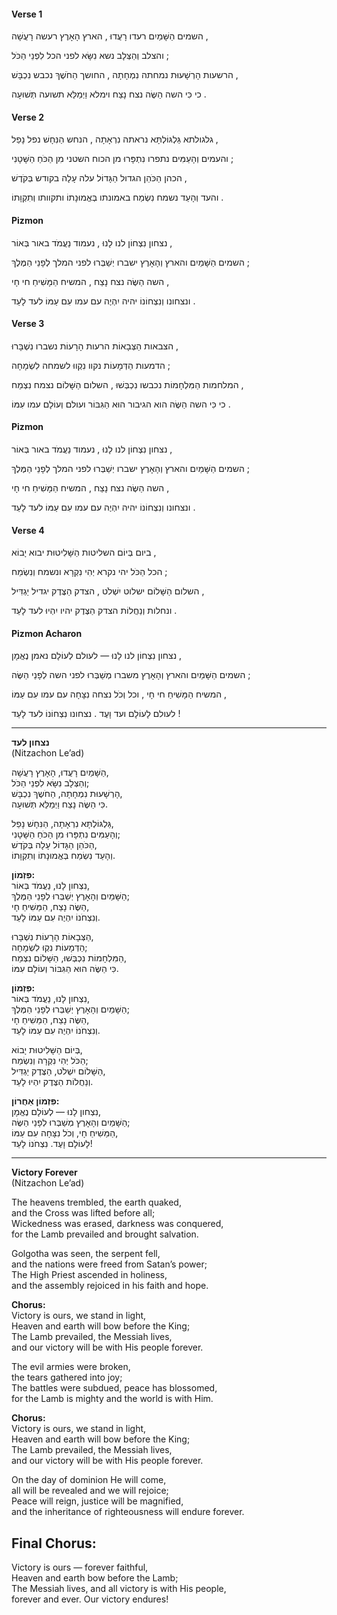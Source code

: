 
<h4>Verse 1</h4>
<p>
  <span class="lyrics-reveal" aria-label="The heavens | שָׁמַיִם">
    <span class="heb-no-niqqud">השמים</span>
    <span class="heb-niqqud">הַשָּׁמַיִם</span>
  </span>
  <span class="lyrics-reveal" aria-label="trembled | רָעַד">
    <span class="heb-no-niqqud">רעדו</span>
    <span class="heb-niqqud">רָעֲדוּ</span>
  </span>,
  <span class="lyrics-reveal" aria-label="the earth | אֶרֶץ">
    <span class="heb-no-niqqud">הארץ</span>
    <span class="heb-niqqud">הָאָרֶץ</span>
  </span>
  <span class="lyrics-reveal" aria-label="quaked | רָעַשׁ">
    <span class="heb-no-niqqud">רעשה</span>
    <span class="heb-niqqud">רָעֲשָׁה</span>
  </span>,
</p>
<p>
  <span class="lyrics-reveal" aria-label="and the cross | צְלָב">
    <span class="heb-no-niqqud">והצלב</span>
    <span class="heb-niqqud">וְהַצְּלָב</span>
  </span>
  <span class="lyrics-reveal" aria-label="was lifted | נָשָׂא">
    <span class="heb-no-niqqud">נשא</span>
    <span class="heb-niqqud">נִשָּׂא</span>
  </span>
  <span class="lyrics-reveal" aria-label="before all | כֹּל">
    <span class="heb-no-niqqud">לפני הכל</span>
    <span class="heb-niqqud">לִפְנֵי הַכֹּל</span>
  </span>;
</p>
<p>
  <span class="lyrics-reveal" aria-label="Wickedness | רִשְׁעָה">
    <span class="heb-no-niqqud">הרשעות</span>
    <span class="heb-niqqud">הָרְשָׁעוּת</span>
  </span>
  <span class="lyrics-reveal" aria-label="was crushed | מָחָה">
    <span class="heb-no-niqqud">נמחתה</span>
    <span class="heb-niqqud">נִמְחָתָה</span>
  </span>,
  <span class="lyrics-reveal" aria-label="the darkness | חֹשֶׁךְ">
    <span class="heb-no-niqqud">החושך</span>
    <span class="heb-niqqud">הַחֹשֶׁךְ</span>
  </span>
  <span class="lyrics-reveal" aria-label="was subdued | כָּבַשׁ">
    <span class="heb-no-niqqud">נכבש</span>
    <span class="heb-niqqud">נִכְבָּשׁ</span>
  </span>,
</p>
<p>
  <span class="lyrics-reveal" aria-label="for | כִּי">
    <span class="heb-no-niqqud">כי</span>
    <span class="heb-niqqud">כִּי</span>
  </span>
  <span class="lyrics-reveal" aria-label="the Lamb | שֶׂה">
    <span class="heb-no-niqqud">השה</span>
    <span class="heb-niqqud">הַשֶּׂה</span>
  </span>
  <span class="lyrics-reveal" aria-label="triumphed | נָצַח">
    <span class="heb-no-niqqud">נצח</span>
    <span class="heb-niqqud">נָצַח</span>
  </span>
  <span class="lyrics-reveal" aria-label="and filled | מָלֵא">
    <span class="heb-no-niqqud">וימלא</span>
    <span class="heb-niqqud">וַיְמַלֵּא</span>
  </span>
  <span class="lyrics-reveal" aria-label="salvation | תְּשׁוּעָה">
    <span class="heb-no-niqqud">תשועה</span>
    <span class="heb-niqqud">תְּשׁוּעָה</span>
  </span>.
</p>
<h4>Verse 2</h4>
<p>
  <span class="lyrics-reveal" aria-label="Golgotha | גָּלְגֹּלֶת">
    <span class="heb-no-niqqud">גלגולתא</span>
    <span class="heb-niqqud">גַּלְגּוֹלְתָּא</span>
  </span>
  <span class="lyrics-reveal" aria-label="was seen | רָאָה">
    <span class="heb-no-niqqud">נראתה</span>
    <span class="heb-niqqud">נִרְאָתָה</span>
  </span>,
  <span class="lyrics-reveal" aria-label="the serpent | נָחָשׁ">
    <span class="heb-no-niqqud">הנחש</span>
    <span class="heb-niqqud">הַנִּחָשׁ</span>
  </span>
  <span class="lyrics-reveal" aria-label="fell | נָפַל">
    <span class="heb-no-niqqud">נפל</span>
    <span class="heb-niqqud">נָפַל</span>
  </span>,
</p>
<p>
  <span class="lyrics-reveal" aria-label="and the nations | עַם">
    <span class="heb-no-niqqud">והעמים</span>
    <span class="heb-niqqud">וְהָעַמִּים</span>
  </span>
  <span class="lyrics-reveal" aria-label="were freed | פָּרַר">
    <span class="heb-no-niqqud">נתפרו</span>
    <span class="heb-niqqud">נִתְפָּרוּ</span>
  </span>
  <span class="lyrics-reveal" aria-label="from the satanic power | שָׂטָן">
    <span class="heb-no-niqqud">מן הכוח השטני</span>
    <span class="heb-niqqud">מִן הַכֹּחַ הַשָּׁטָנִי</span>
  </span>;
</p>
<p>
  <span class="lyrics-reveal" aria-label="The high priest | כֹּהֵן">
    <span class="heb-no-niqqud">הכהן</span>
    <span class="heb-niqqud">הַכֹּהֵן</span>
  </span>
  <span class="lyrics-reveal" aria-label="great | גָּדוֹל">
    <span class="heb-no-niqqud">הגדול</span>
    <span class="heb-niqqud">הַגָּדוֹל</span>
  </span>
  <span class="lyrics-reveal" aria-label="ascended | עָלָה">
    <span class="heb-no-niqqud">עלה</span>
    <span class="heb-niqqud">עָלָה</span>
  </span>
  <span class="lyrics-reveal" aria-label="in holiness | קֹדֶשׁ">
    <span class="heb-no-niqqud">בקודש</span>
    <span class="heb-niqqud">בְּקֹדֶשׁ</span>
  </span>,
</p>
<p>
  <span class="lyrics-reveal" aria-label="and the witness | עֵד">
    <span class="heb-no-niqqud">והעד</span>
    <span class="heb-niqqud">וְהָעַד</span>
  </span>
  <span class="lyrics-reveal" aria-label="rejoiced | שָׂמַח">
    <span class="heb-no-niqqud">נשמח</span>
    <span class="heb-niqqud">נִשְׂמַח</span>
  </span>
  <span class="lyrics-reveal" aria-label="in his faith | אֱמוּנָה">
    <span class="heb-no-niqqud">באמונתו</span>
    <span class="heb-niqqud">בְּאֱמוּנָתוֹ</span>
  </span>
  <span class="lyrics-reveal" aria-label="and his hope | תִּקְוָה">
    <span class="heb-no-niqqud">ותקוותו</span>
    <span class="heb-niqqud">וְתִקְוָתוֹ</span>
  </span>.
</p>
<h4>Pizmon</h4>
<p>
  <span class="lyrics-reveal" aria-label="Victory | נִצָּחוֹן">
    <span class="heb-no-niqqud">נצחון</span>
    <span class="heb-niqqud">נִצְחוֹן</span>
  </span>
  <span class="lyrics-reveal" aria-label="to us | לָנוּ">
    <span class="heb-no-niqqud">לנו</span>
    <span class="heb-niqqud">לָנוּ</span>
  </span>,
  <span class="lyrics-reveal" aria-label="we will stand | עָמַד">
    <span class="heb-no-niqqud">נעמוד</span>
    <span class="heb-niqqud">נַעֲמֹד</span>
  </span>
  <span class="lyrics-reveal" aria-label="in light | אוֹר">
    <span class="heb-no-niqqud">באור</span>
    <span class="heb-niqqud">בְּאוֹר</span>
  </span>,
</p>
<p>
  <span class="lyrics-reveal" aria-label="the heavens | שָׁמַיִם">
    <span class="heb-no-niqqud">השמים</span>
    <span class="heb-niqqud">הַשָּׁמַיִם</span>
  </span>
  <span class="lyrics-reveal" aria-label="and the earth | אֶרֶץ">
    <span class="heb-no-niqqud">והארץ</span>
    <span class="heb-niqqud">וְהָאָרֶץ</span>
  </span>
  <span class="lyrics-reveal" aria-label="will bow | שָׁבַר">
    <span class="heb-no-niqqud">ישברו</span>
    <span class="heb-niqqud">יְשַׁבְּרוּ</span>
  </span>
  <span class="lyrics-reveal" aria-label="before the King | מֶלֶךְ">
    <span class="heb-no-niqqud">לפני המלך</span>
    <span class="heb-niqqud">לְפָנֵי הַמֶּלֶךְ</span>
  </span>;
</p>
<p>
  <span class="lyrics-reveal" aria-label="The Lamb | שֶׂה">
    <span class="heb-no-niqqud">השה</span>
    <span class="heb-niqqud">הַשֶּׂה</span>
  </span>
  <span class="lyrics-reveal" aria-label="triumphed | נָצַח">
    <span class="heb-no-niqqud">נצח</span>
    <span class="heb-niqqud">נָצַח</span>
  </span>,
  <span class="lyrics-reveal" aria-label="the Messiah | מָשִׁיחַ">
    <span class="heb-no-niqqud">המשיח</span>
    <span class="heb-niqqud">הַמָּשִׁיחַ</span>
  </span>
  <span class="lyrics-reveal" aria-label="lives | חָיָה">
    <span class="heb-no-niqqud">חי</span>
    <span class="heb-niqqud">חָי</span>
  </span>,
</p>
<p>
  <span class="lyrics-reveal" aria-label="and His victory | נִצָּחוֹן">
    <span class="heb-no-niqqud">ונצחונו</span>
    <span class="heb-niqqud">וְנִצְחוֹנוֹ</span>
  </span>
  <span class="lyrics-reveal" aria-label="will be | הָיָה">
    <span class="heb-no-niqqud">יהיה</span>
    <span class="heb-niqqud">יִהְיֶה</span>
  </span>
  <span class="lyrics-reveal" aria-label="with His people | עַם">
    <span class="heb-no-niqqud">עם עמו</span>
    <span class="heb-niqqud">עִם עַמּוֹ</span>
  </span>
  <span class="lyrics-reveal" aria-label="forever | עַד">
    <span class="heb-no-niqqud">לעד</span>
    <span class="heb-niqqud">לָעַד</span>
  </span>.
</p>
<h4>Verse 3</h4>
<p>
  <span class="lyrics-reveal" aria-label="The evil hosts | צָבָא">
    <span class="heb-no-niqqud">הצבאות</span>
    <span class="heb-niqqud">הַצְּבָאוֹת</span>
  </span>
  <span class="lyrics-reveal" aria-label="evil | רַע">
    <span class="heb-no-niqqud">הרעות</span>
    <span class="heb-niqqud">הָרָעוֹת</span>
  </span>
  <span class="lyrics-reveal" aria-label="were broken | שָׁבַר">
    <span class="heb-no-niqqud">נשברו</span>
    <span class="heb-niqqud">נִשְׁבָּרוּ</span>
  </span>,
</p>
<p>
  <span class="lyrics-reveal" aria-label="the tears | דִּמְעָה">
    <span class="heb-no-niqqud">הדמעות</span>
    <span class="heb-niqqud">הַדְּמָעוֹת</span>
  </span>
  <span class="lyrics-reveal" aria-label="were gathered | נָקָה">
    <span class="heb-no-niqqud">נקוו</span>
    <span class="heb-niqqud">נִקְווּ</span>
  </span>
  <span class="lyrics-reveal" aria-label="to joy | שִׂמְחָה">
    <span class="heb-no-niqqud">לשמחה</span>
    <span class="heb-niqqud">לִשְׂמָחָה</span>
  </span>;
</p>
<p>
  <span class="lyrics-reveal" aria-label="The wars | מִלְחָמָה">
    <span class="heb-no-niqqud">המלחמות</span>
    <span class="heb-niqqud">הַמִּלְחָמוֹת</span>
  </span>
  <span class="lyrics-reveal" aria-label="were subdued | כָּבַשׁ">
    <span class="heb-no-niqqud">נכבשו</span>
    <span class="heb-niqqud">נִכְבְּשׁוּ</span>
  </span>,
  <span class="lyrics-reveal" aria-label="the peace | שָׁלוֹם">
    <span class="heb-no-niqqud">השלום</span>
    <span class="heb-niqqud">הַשָּׁלוֹם</span>
  </span>
  <span class="lyrics-reveal" aria-label="sprouted | צָמַח">
    <span class="heb-no-niqqud">נצמח</span>
    <span class="heb-niqqud">נִצְמַח</span>
  </span>,
</p>
<p>
  <span class="lyrics-reveal" aria-label="for | כִּי">
    <span class="heb-no-niqqud">כי</span>
    <span class="heb-niqqud">כִּי</span>
  </span>
  <span class="lyrics-reveal" aria-label="the Lamb | שֶׂה">
    <span class="heb-no-niqqud">השה</span>
    <span class="heb-niqqud">הַשֶּׂה</span>
  </span>
  <span class="lyrics-reveal" aria-label="is the Hero | גִּבּוֹר">
    <span class="heb-no-niqqud">הוא הגיבור</span>
    <span class="heb-niqqud">הוּא הַגִּבּוֹר</span>
  </span>
  <span class="lyrics-reveal" aria-label="and forever | עוֹלָם">
    <span class="heb-no-niqqud">ועולם</span>
    <span class="heb-niqqud">וְעוֹלָם</span>
  </span>
  <span class="lyrics-reveal" aria-label="with Him | עִמּוֹ">
    <span class="heb-no-niqqud">עמו</span>
    <span class="heb-niqqud">עִמּוֹ</span>
  </span>.
</p>
<h4>Pizmon</h4>
<p>
  <span class="lyrics-reveal" aria-label="Victory | נִצָּחוֹן">
    <span class="heb-no-niqqud">נצחון</span>
    <span class="heb-niqqud">נִצְחוֹן</span>
  </span>
  <span class="lyrics-reveal" aria-label="to us | לָנוּ">
    <span class="heb-no-niqqud">לנו</span>
    <span class="heb-niqqud">לָנוּ</span>
  </span>,
  <span class="lyrics-reveal" aria-label="we will stand | עָמַד">
    <span class="heb-no-niqqud">נעמוד</span>
    <span class="heb-niqqud">נַעֲמֹד</span>
  </span>
  <span class="lyrics-reveal" aria-label="in light | אוֹר">
    <span class="heb-no-niqqud">באור</span>
    <span class="heb-niqqud">בְּאוֹר</span>
  </span>,
</p>
<p>
  <span class="lyrics-reveal" aria-label="the heavens | שָׁמַיִם">
    <span class="heb-no-niqqud">השמים</span>
    <span class="heb-niqqud">הַשָּׁמַיִם</span>
  </span>
  <span class="lyrics-reveal" aria-label="and the earth | אֶרֶץ">
    <span class="heb-no-niqqud">והארץ</span>
    <span class="heb-niqqud">וְהָאָרֶץ</span>
  </span>
  <span class="lyrics-reveal" aria-label="will bow | שָׁבַר">
    <span class="heb-no-niqqud">ישברו</span>
    <span class="heb-niqqud">יְשַׁבְּרוּ</span>
  </span>
  <span class="lyrics-reveal" aria-label="before the King | מֶלֶךְ">
    <span class="heb-no-niqqud">לפני המלך</span>
    <span class="heb-niqqud">לְפָנֵי הַמֶּלֶךְ</span>
  </span>;
</p>
<p>
  <span class="lyrics-reveal" aria-label="The Lamb | שֶׂה">
    <span class="heb-no-niqqud">השה</span>
    <span class="heb-niqqud">הַשֶּׂה</span>
  </span>
  <span class="lyrics-reveal" aria-label="triumphed | נָצַח">
    <span class="heb-no-niqqud">נצח</span>
    <span class="heb-niqqud">נָצַח</span>
  </span>,
  <span class="lyrics-reveal" aria-label="the Messiah | מָשִׁיחַ">
    <span class="heb-no-niqqud">המשיח</span>
    <span class="heb-niqqud">הַמָּשִׁיחַ</span>
  </span>
  <span class="lyrics-reveal" aria-label="lives | חָיָה">
    <span class="heb-no-niqqud">חי</span>
    <span class="heb-niqqud">חָי</span>
  </span>,
</p>
<p>
  <span class="lyrics-reveal" aria-label="and His victory | נִצָּחוֹן">
    <span class="heb-no-niqqud">ונצחונו</span>
    <span class="heb-niqqud">וְנִצְחוֹנוֹ</span>
  </span>
  <span class="lyrics-reveal" aria-label="will be | הָיָה">
    <span class="heb-no-niqqud">יהיה</span>
    <span class="heb-niqqud">יִהְיֶה</span>
  </span>
  <span class="lyrics-reveal" aria-label="with His people | עַם">
    <span class="heb-no-niqqud">עם עמו</span>
    <span class="heb-niqqud">עִם עַמּוֹ</span>
  </span>
  <span class="lyrics-reveal" aria-label="forever | עַד">
    <span class="heb-no-niqqud">לעד</span>
    <span class="heb-niqqud">לָעַד</span>
  </span>.
</p>
<h4>Verse 4</h4>
<p>
  <span class="lyrics-reveal" aria-label="In the day | יוֹם">
    <span class="heb-no-niqqud">ביום</span>
    <span class="heb-niqqud">בְּיוֹם</span>
  </span>
  <span class="lyrics-reveal" aria-label="of dominion | שָׁלִיטוּת">
    <span class="heb-no-niqqud">השליטות</span>
    <span class="heb-niqqud">הַשָּׁלִיטוּת</span>
  </span>
  <span class="lyrics-reveal" aria-label="will come | בּוֹא">
    <span class="heb-no-niqqud">יבוא</span>
    <span class="heb-niqqud">יָבוֹא</span>
  </span>,
</p>
<p>
  <span class="lyrics-reveal" aria-label="everything | כֹּל">
    <span class="heb-no-niqqud">הכל</span>
    <span class="heb-niqqud">הַכֹּל</span>
  </span>
  <span class="lyrics-reveal" aria-label="will be called | קָרָא">
    <span class="heb-no-niqqud">יהי נקרא</span>
    <span class="heb-niqqud">יְהִי נִקְרָא</span>
  </span>
  <span class="lyrics-reveal" aria-label="and will rejoice | שָׂמַח">
    <span class="heb-no-niqqud">ונשמח</span>
    <span class="heb-niqqud">וְנִשְׂמַח</span>
  </span>;
</p>
<p>
  <span class="lyrics-reveal" aria-label="The peace | שָׁלוֹם">
    <span class="heb-no-niqqud">השלום</span>
    <span class="heb-niqqud">הַשָּׁלוֹם</span>
  </span>
  <span class="lyrics-reveal" aria-label="will reign | שָׁלַט">
    <span class="heb-no-niqqud">ישלוט</span>
    <span class="heb-niqqud">יִשְׁלֹט</span>
  </span>,
  <span class="lyrics-reveal" aria-label="the justice | צֶדֶק">
    <span class="heb-no-niqqud">הצדק</span>
    <span class="heb-niqqud">הַצֶּדֶק</span>
  </span>
  <span class="lyrics-reveal" aria-label="will increase | גָּדַל">
    <span class="heb-no-niqqud">יגדיל</span>
    <span class="heb-niqqud">יַגְדִּיל</span>
  </span>,
</p>
<p>
  <span class="lyrics-reveal" aria-label="and the inheritances | נַחֲלָה">
    <span class="heb-no-niqqud">ונחלות</span>
    <span class="heb-niqqud">וְנַחֲלוֹת</span>
  </span>
  <span class="lyrics-reveal" aria-label="of justice | צֶדֶק">
    <span class="heb-no-niqqud">הצדק</span>
    <span class="heb-niqqud">הַצֶּדֶק</span>
  </span>
  <span class="lyrics-reveal" aria-label="will be | הָיָה">
    <span class="heb-no-niqqud">יהיו</span>
    <span class="heb-niqqud">יִהְיוּ</span>
  </span>
  <span class="lyrics-reveal" aria-label="forever | עַד">
    <span class="heb-no-niqqud">לעד</span>
    <span class="heb-niqqud">לָעַד</span>
  </span>.
</p>
<h4>Pizmon Acharon</h4>
<p>
  <span class="lyrics-reveal" aria-label="Victory | נִצָּחוֹן">
    <span class="heb-no-niqqud">נצחון</span>
    <span class="heb-niqqud">נִצְחוֹן</span>
  </span>
  <span class="lyrics-reveal" aria-label="to us | לָנוּ">
    <span class="heb-no-niqqud">לנו</span>
    <span class="heb-niqqud">לָנוּ</span>
  </span> —
  <span class="lyrics-reveal" aria-label="forever | עוֹלָם">
    <span class="heb-no-niqqud">לעולם</span>
    <span class="heb-niqqud">לְעוֹלָם</span>
  </span>
  <span class="lyrics-reveal" aria-label="faithful | נֶאֱמָן">
    <span class="heb-no-niqqud">נאמן</span>
    <span class="heb-niqqud">נֶאֱמָן</span>
  </span>,
</p>
<p>
  <span class="lyrics-reveal" aria-label="the heavens | שָׁמַיִם">
    <span class="heb-no-niqqud">השמים</span>
    <span class="heb-niqqud">הַשָּׁמַיִם</span>
  </span>
  <span class="lyrics-reveal" aria-label="and the earth | אֶרֶץ">
    <span class="heb-no-niqqud">והארץ</span>
    <span class="heb-niqqud">וְהָאָרֶץ</span>
  </span>
  <span class="lyrics-reveal" aria-label="praise | שָׁבַר">
    <span class="heb-no-niqqud">משברו</span>
    <span class="heb-niqqud">מְשַׁבְּרוּ</span>
  </span>
  <span class="lyrics-reveal" aria-label="before the Lamb | שֶׂה">
    <span class="heb-no-niqqud">לפני השה</span>
    <span class="heb-niqqud">לְפָנֵי הַשֶּׂה</span>
  </span>;
</p>
<p>
  <span class="lyrics-reveal" aria-label="The Messiah | מָשִׁיחַ">
    <span class="heb-no-niqqud">המשיח</span>
    <span class="heb-niqqud">הַמָּשִׁיחַ</span>
  </span>
  <span class="lyrics-reveal" aria-label="lives | חָיָה">
    <span class="heb-no-niqqud">חי</span>
    <span class="heb-niqqud">חָי</span>
  </span>,
  <span class="lyrics-reveal" aria-label="and all | כֹּל">
    <span class="heb-no-niqqud">וכל</span>
    <span class="heb-niqqud">וְכֹל</span>
  </span>
  <span class="lyrics-reveal" aria-label="victory | נִצָּחָה">
    <span class="heb-no-niqqud">נצחה</span>
    <span class="heb-niqqud">נִצָּחָה</span>
  </span>
  <span class="lyrics-reveal" aria-label="with His people | עַם">
    <span class="heb-no-niqqud">עם עמו</span>
    <span class="heb-niqqud">עִם עַמּוֹ</span>
  </span>,
</p>
<p>
  <span class="lyrics-reveal" aria-label="forever | עוֹלָם">
    <span class="heb-no-niqqud">לעולם</span>
    <span class="heb-niqqud">לָעוֹלָם</span>
  </span>
  <span class="lyrics-reveal" aria-label="and ever | עַד">
    <span class="heb-no-niqqud">ועד</span>
    <span class="heb-niqqud">וָעֶד</span>
  </span>.
  <span class="lyrics-reveal" aria-label="His victory | נִצָּחוֹן">
    <span class="heb-no-niqqud">נצחונו</span>
    <span class="heb-niqqud">נִצְחוֹנוֹ</span>
  </span>
  <span class="lyrics-reveal" aria-label="forever | עַד">
    <span class="heb-no-niqqud">לעד</span>
    <span class="heb-niqqud">לָעַד</span>
  </span>!
</p>


---

**נצחון לעד**  
(Nitzachon Le’ad)

הַשָּׁמַיִם רָעֲדוּ, הָאָרֶץ רָעֲשָׁה,  
וְהַצְּלָב נִשָּׂא לִפְנֵי הַכֹּל;  
הָרְשָׁעוּת נִמְחָתָה, הַחֹשֶךְ נִכְבָּשׁ,  
כִּי הַשֶּׂה נָצַח וַיְמַלֵּא תְּשׁוּעָה.

גַּלְגּוֹלְתָּא נִרְאָתָה, הַנִּחָשׁ נָפַל,  
וְהָעַמִּים נִתְפָּרוּ מִן הַכֹּחַ הַשָּׁטָנִי;  
הַכֹּהֵן הַגָּדוֹל עָלָה בְּקֹדֶשׁ,  
וְהָעַד נִשְׂמַח בְּאֱמוּנָתוֹ וְתִקְוָתוֹ.

**פִּזְמוֹן:**  
נִצְחון לָנוּ, נַעֲמֹד בְּאוֹר,  
הַשָּׁמַיִם וְהָאָרֶץ יְשַׁבְּרוּ לְפָנֵי הַמֶּלֶךְ;  
הַשֶּׂה נָצַח, הַמַּשִׁיחַ חָי,  
וְנִצְחֹנוֹ יִהְיֶה עִם עַמּוֹ לָעַד.

הַצְּבָאוֹת הָרָעוֹת נִשְׁבָּרוּ,  
הַדְּמָעוֹת נִקְוּ לִשְׂמָחָה;  
הַמִּלְחָמוֹת נִכְבְּשׁוּ, הַשָּׁלוֹם נִצְמַח,  
כִּי הַשֶּׂה הוּא הַגִּבּוֹר וְעוֹלָם עִמּוֹ.

**פִּזְמוֹן:**  
נִצְחון לָנוּ, נַעֲמֹד בְּאוֹר,  
הַשָּׁמַיִם וְהָאָרֶץ יְשַׁבְּרוּ לְפָנֵי הַמֶּלֶךְ;  
הַשֶּׂה נָצַח, הַמַּשִׁיחַ חָי,  
וְנִצְחֹנוֹ יִהְיֶה עִם עַמּוֹ לָעַד.

בְּיוֹם הַשָּׁלִיטוּת יָבוֹא,  
הַכֹּל יְהִי נִקְרָה וְנִשְׂמַח;  
הַשָּׁלוֹם יִשְׁלֹט, הַצֶּדֶק יַגְדִּיל,  
וְנַחֲלוֹת הַצֶּדֶק יִהְיוּ לָעַד.

**פִּזְמוֹן אַחֲרוֹן:**  
נִצְחון לָנוּ — לְעוֹלָם נֶאֱמָן,  
הַשָּׁמַיִם וְהָאָרֶץ מְשַׁבְּרוּ לְפָנֵי הַשֶּׂה;  
הַמַּשִׁיחַ חָי, וְכֹל נִצָּחָה עִם עַמּוֹ,  
לָעוֹלָם וָעֶד. נִצְחֹנוֹ לָעַד!

---

**Victory Forever**  
(Nitzachon Le’ad)

The heavens trembled, the earth quaked,  
and the Cross was lifted before all;  
Wickedness was erased, darkness was conquered,  
for the Lamb prevailed and brought salvation.

Golgotha was seen, the serpent fell,  
and the nations were freed from Satan’s power;  
The High Priest ascended in holiness,  
and the assembly rejoiced in his faith and hope.

**Chorus:**  
Victory is ours, we stand in light,  
Heaven and earth will bow before the King;  
The Lamb prevailed, the Messiah lives,  
and our victory will be with His people forever.

The evil armies were broken,  
the tears gathered into joy;  
The battles were subdued, peace has blossomed,  
for the Lamb is mighty and the world is with Him.

**Chorus:**  
Victory is ours, we stand in light,  
Heaven and earth will bow before the King;  
The Lamb prevailed, the Messiah lives,  
and our victory will be with His people forever.

On the day of dominion He will come,  
all will be revealed and we will rejoice;  
Peace will reign, justice will be magnified,  
and the inheritance of righteousness will endure forever.

## **Final Chorus:**  
Victory is ours — forever faithful,  
Heaven and earth bow before the Lamb;  
The Messiah lives, and all victory is with His people,  
forever and ever. Our victory endures!
